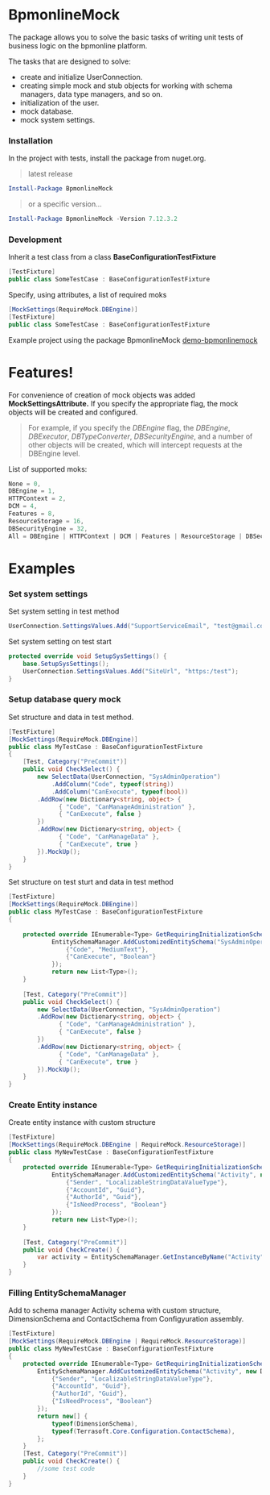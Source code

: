 
# BpmonlineMock
The package allows you to solve the basic tasks of writing unit tests of business logic on the bpmonline platform.

The tasks that are designed to solve:
- create and initialize UserConnection.
- creating simple mock and stub objects for working with schema managers, data type managers, and so on.
- initialization of the user.
- mock database.
- mock system settings.

### Installation

In the project with tests, install the package from nuget.org.
>latest release
```powershell
Install-Package BpmonlineMock
```
>or a specific version...
```powershell
Install-Package BpmonlineMock -Version 7.12.3.2
```
### Development
Inherit a test class from a class **BaseConfigurationTestFixture**
```csharp
[TestFixture]
public class SomeTestCase : BaseConfigurationTestFixture
```
Specify, using attributes, a list of required moks
```csharp
[MockSettings(RequireMock.DBEngine)]
[TestFixture]
public class SomeTestCase : BaseConfigurationTestFixture
```
Example project using the package BpmonlineMock [demo-bpmonlinemock](https://github.com/Advance-Technologies-Foundation/demo-bpmonlinemock)

# Features!
For convenience of creation of mock objects was added **MockSettingsAttribute.**
If you specify the appropriate flag, the mock objects will be created and configured. 

>For example, if you specify the *DBEngine* flag, the *DBEngine*, *DBExecutor*, *DBTypeConverter*, *DBSecurityEngine*, and a number of other objects will be created, which will intercept requests at the DBEngine level.

List of supported moks:
```csharp
None = 0,
DBEngine = 1,
HTTPContext = 2,
DCM = 4,
Features = 8,
ResourceStorage = 16,
DBSecurityEngine = 32,
All = DBEngine | HTTPContext | DCM | Features | ResourceStorage | DBSecurityEngine
```

# Examples
### Set system settings
Set system setting in test method
```csharp
UserConnection.SettingsValues.Add("SupportServiceEmail", "test@gmail.com"); //SysSetting code: "SupportServiceEmail", value: "test@gmail.com"
```

Set system setting on test start
```csharp
protected override void SetupSysSettings() {
    base.SetupSysSettings();
    UserConnection.SettingsValues.Add("SiteUrl", "https:/test");
}
```
### Setup database query mock
Set structure and data in test method.
```csharp
[TestFixture]
[MockSettings(RequireMock.DBEngine)]
public class MyTestCase : BaseConfigurationTestFixture
{
    [Test, Category("PreCommit")]
    public void CheckSelect() {
        new SelectData(UserConnection, "SysAdminOperation")
            .AddColumn("Code", typeof(string))
            .AddColumn("CanExecute", typeof(bool))
        .AddRow(new Dictionary<string, object> {
              { "Code", "CanManageAdministration" },
              { "CanExecute", false }
        })
        .AddRow(new Dictionary<string, object> {
              { "Code", "CanManageData" },
              { "CanExecute", true }
        }).MockUp();
    }
}
```

Set structure on test sturt and data in test method
```csharp
[TestFixture]
[MockSettings(RequireMock.DBEngine)]
public class MyTestCase : BaseConfigurationTestFixture
{
    
    protected override IEnumerable<Type> GetRequiringInitializationSchemas() {
            EntitySchemaManager.AddCustomizedEntitySchema("SysAdminOperation", new Dictionary<string, string> {
                {"Code", "MediumText"},
                {"CanExecute", "Boolean"}
            });
            return new List<Type>();
    }
    
    [Test, Category("PreCommit")]
    public void CheckSelect() {
        new SelectData(UserConnection, "SysAdminOperation")
        .AddRow(new Dictionary<string, object> {
              { "Code", "CanManageAdministration" },
              { "CanExecute", false }
        })
        .AddRow(new Dictionary<string, object> {
              { "Code", "CanManageData" },
              { "CanExecute", true }
        }).MockUp();
    }
}
```

### Create Entity instance
Create entity instance with custom structure
```csharp
[TestFixture]
[MockSettings(RequireMock.DBEngine | RequireMock.ResourceStorage)]
public class MyNewTestCase : BaseConfigurationTestFixture
{
    protected override IEnumerable<Type> GetRequiringInitializationSchemas() {
            EntitySchemaManager.AddCustomizedEntitySchema("Activity", new Dictionary<string, string> {
                {"Sender", "LocalizableStringDataValueType"},
                {"AccountId", "Guid"},
                {"AuthorId", "Guid"},
                {"IsNeedProcess", "Boolean"}
            });
            return new List<Type>();
    }
    
    [Test, Category("PreCommit")]
    public void CheckCreate() {
        var activity = EntitySchemaManager.GetInstanceByName("Activity").CreateEntity(UserConnection);
    }
}
```

### Filling EntitySchemaManager
Add to schema manager Activity schema with custom structure, DimensionSchema and ContactSchema from Configyuration assembly.
```csharp
[TestFixture]
[MockSettings(RequireMock.DBEngine | RequireMock.ResourceStorage)]
public class MyNewTestCase : BaseConfigurationTestFixture
{
    protected override IEnumerable<Type> GetRequiringInitializationSchemas() {
        EntitySchemaManager.AddCustomizedEntitySchema("Activity", new Dictionary<string, string> {
            {"Sender", "LocalizableStringDataValueType"},
            {"AccountId", "Guid"},
            {"AuthorId", "Guid"},
            {"IsNeedProcess", "Boolean"}
        });
        return new[] {
            typeof(DimensionSchema),
            typeof(Terrasoft.Core.Configuration.ContactSchema),
        };
    }
    [Test, Category("PreCommit")]
    public void CheckCreate() {
        //some test code
    }
}
```